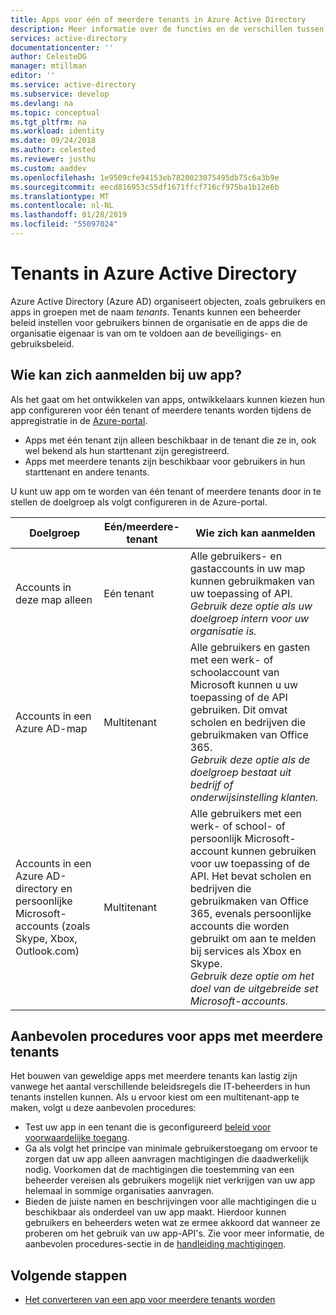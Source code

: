 ```yaml
---
title: Apps voor één of meerdere tenants in Azure Active Directory
description: Meer informatie over de functies en de verschillen tussen één tenant en multitenant-apps in Azure AD.
services: active-directory
documentationcenter: ''
author: CelesteDG
manager: mtillman
editor: ''
ms.service: active-directory
ms.subservice: develop
ms.devlang: na
ms.topic: conceptual
ms.tgt_pltfrm: na
ms.workload: identity
ms.date: 09/24/2018
ms.author: celested
ms.reviewer: justhu
ms.custom: aaddev
ms.openlocfilehash: 1e9509cfe94153eb7820023075495db75c6a3b9e
ms.sourcegitcommit: eecd816953c55df1671ffcf716cf975ba1b12e6b
ms.translationtype: MT
ms.contentlocale: nl-NL
ms.lasthandoff: 01/28/2019
ms.locfileid: "55097024"
---
```

# <a name="tenancy-in-azure-active-directory"></a>Tenants in Azure Active Directory

Azure Active Directory (Azure AD) organiseert objecten, zoals gebruikers en apps in groepen met de naam *tenants*. Tenants kunnen een beheerder beleid instellen voor gebruikers binnen de organisatie en de apps die de organisatie eigenaar is van om te voldoen aan de beveiligings- en gebruiksbeleid. 

## <a name="who-can-sign-in-to-your-app"></a>Wie kan zich aanmelden bij uw app?

Als het gaat om het ontwikkelen van apps, ontwikkelaars kunnen kiezen hun app configureren voor één tenant of meerdere tenants worden tijdens de appregistratie in de [Azure-portal](https://portal.azure.com).
* Apps met één tenant zijn alleen beschikbaar in de tenant die ze in, ook wel bekend als hun starttenant zijn geregistreerd.
* Apps met meerdere tenants zijn beschikbaar voor gebruikers in hun starttenant en andere tenants.

U kunt uw app om te worden van één tenant of meerdere tenants door in te stellen de doelgroep als volgt configureren in de Azure-portal.

| Doelgroep | Eén/meerdere-tenant | Wie zich kan aanmelden | 
|----------|--------| ---------|
| Accounts in deze map alleen | Eén tenant | Alle gebruikers- en gastaccounts in uw map kunnen gebruikmaken van uw toepassing of API.<br>*Gebruik deze optie als uw doelgroep intern voor uw organisatie is.* |
| Accounts in een Azure AD-map | Multitenant | Alle gebruikers en gasten met een werk- of schoolaccount van Microsoft kunnen u uw toepassing of de API gebruiken. Dit omvat scholen en bedrijven die gebruikmaken van Office 365.<br>*Gebruik deze optie als de doelgroep bestaat uit bedrijf of onderwijsinstelling klanten.* |
| Accounts in een Azure AD-directory en persoonlijke Microsoft-accounts (zoals Skype, Xbox, Outlook.com) | Multitenant | Alle gebruikers met een werk- of school- of persoonlijk Microsoft-account kunnen gebruiken voor uw toepassing of de API. Het bevat scholen en bedrijven die gebruikmaken van Office 365, evenals persoonlijke accounts die worden gebruikt om aan te melden bij services als Xbox en Skype.<br>*Gebruik deze optie om het doel van de uitgebreide set Microsoft-accounts.* | 

## <a name="best-practices-for-multi-tenant-apps"></a>Aanbevolen procedures voor apps met meerdere tenants

Het bouwen van geweldige apps met meerdere tenants kan lastig zijn vanwege het aantal verschillende beleidsregels die IT-beheerders in hun tenants instellen kunnen. Als u ervoor kiest om een multitenant-app te maken, volgt u deze aanbevolen procedures:

* Test uw app in een tenant die is geconfigureerd [beleid voor voorwaardelijke toegang](conditional-access-dev-guide.md).
* Ga als volgt het principe van minimale gebruikerstoegang om ervoor te zorgen dat uw app alleen aanvragen machtigingen die daadwerkelijk nodig. Voorkomen dat de machtigingen die toestemming van een beheerder vereisen als gebruikers mogelijk niet verkrijgen van uw app helemaal in sommige organisaties aanvragen. 
* Bieden de juiste namen en beschrijvingen voor alle machtigingen die u beschikbaar als onderdeel van uw app maakt. Hierdoor kunnen gebruikers en beheerders weten wat ze ermee akkoord dat wanneer ze proberen om het gebruik van uw app-API's. Zie voor meer informatie, de aanbevolen procedures-sectie in de [handleiding machtigingen](v1-permissions-and-consent.md).

## <a name="next-steps"></a>Volgende stappen

* [Het converteren van een app voor meerdere tenants worden](howto-convert-app-to-be-multi-tenant.md)

